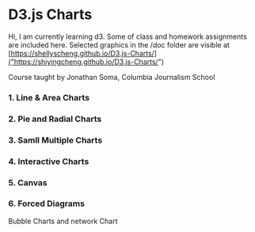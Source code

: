 # D3.js Charts

Hi, I am currently learning d3. Some of class and homework assignments are included here. Selected graphics in the /doc folder are visible at [https://shellyscheng.github.io/D3.js-Charts/]("https://shiyingcheng.github.io/D3.js-Charts/")

Course taught by Jonathan Soma, Columbia Journalism School

### 1. Line & Area Charts

### 2. Pie and Radial Charts

### 3. Samll Multiple Charts

### 4. Interactive Charts

### 5. Canvas

### 6. Forced Diagrams
Bubble Charts and network Chart
